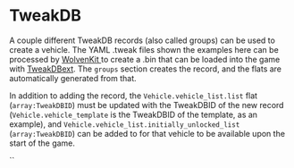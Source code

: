 # TweakDB

A couple different TweakDB records (also called groups) can be used to create a vehicle. The YAML .tweak files shown the examples here can be processed by [WolvenKit ](https://github.com/WolvenKit/WolvenKit)to create a .bin that can be loaded into the game with [TweakDBext](https://github.com/WopsS/TweakDBext). The `groups` section creates the record, and the flats are automatically generated from that.

In addition to adding the record, the `Vehicle.vehicle_list.list` flat (`array:TweakDBID`) must be updated with the TweakDBID of the new record (`Vehicle.vehicle_template` is the TweakDBID of the template, as an example), and `Vehicle.vehicle_list.initially_unlocked_list`  (`array:TweakDBID`) can be added to for that vehicle to be available upon the start of the game.

``
